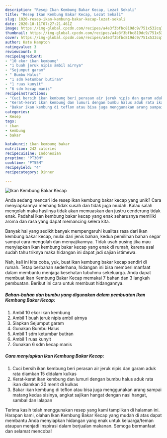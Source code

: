 ```yaml
---
description: "Resep Ikan Kembung Bakar Kecap, Lezat Sekali"
title: "Resep Ikan Kembung Bakar Kecap, Lezat Sekali"
slug: 1020-resep-ikan-kembung-bakar-kecap-lezat-sekali
date: 2020-10-11T07:27:21.461Z
image: https://img-global.cpcdn.com/recipes/a4e3f3bfbc819dc9/751x532cq70/ikan-kembung-bakar-kecap-foto-resep-utama.jpg
thumbnail: https://img-global.cpcdn.com/recipes/a4e3f3bfbc819dc9/751x532cq70/ikan-kembung-bakar-kecap-foto-resep-utama.jpg
cover: https://img-global.cpcdn.com/recipes/a4e3f3bfbc819dc9/751x532cq70/ikan-kembung-bakar-kecap-foto-resep-utama.jpg
author: Kate Hampton
ratingvalue: 3
reviewcount: 8
recipeingredient:
- "10 ekor ikan kembung"
- "1 buah jeruk nipis ambil airnya"
- "Sejumput garam"
- " Bumbu Halus"
- "1 sdm ketumbar butiran"
- "1 ruas kunyit"
- "6 sdm kecap manis"
recipeinstructions:
- "Cuci bersih ikan kembung beri perasan air jeruk nipis dan garam aduk rata diamkan 15 didalam kulkas"
- "Kerat-kerat ikan kembung dan lumuri dengan bumbu halus aduk rata ikan diamkan 30 menit di kulkas"
- "Bakar ikan kembung di teflon atau bisa juga menggunakan arang sampai matang kedua sisinya, angkat sajikan hangat dengan nasi hangat, sambal dan lalapan"
categories:
- Resep
tags:
- ikan
- kembung
- bakar

katakunci: ikan kembung bakar 
nutrition: 242 calories
recipecuisine: Indonesian
preptime: "PT30M"
cooktime: "PT55M"
recipeyield: "4"
recipecategory: Dinner

---
```



![Ikan Kembung Bakar Kecap](https://img-global.cpcdn.com/recipes/a4e3f3bfbc819dc9/751x532cq70/ikan-kembung-bakar-kecap-foto-resep-utama.jpg)

Anda sedang mencari ide resep ikan kembung bakar kecap yang unik? Cara menyiapkannya memang tidak susah dan tidak juga mudah. Kalau salah mengolah maka hasilnya tidak akan memuaskan dan justru cenderung tidak enak. Padahal ikan kembung bakar kecap yang enak seharusnya memiliki aroma dan rasa yang dapat memancing selera kita.



Banyak hal yang sedikit banyak mempengaruhi kualitas rasa dari ikan kembung bakar kecap, mulai dari jenis bahan, kedua pemilihan bahan segar sampai cara mengolah dan menyajikannya. Tidak usah pusing jika mau menyiapkan ikan kembung bakar kecap yang enak di rumah, karena asal sudah tahu triknya maka hidangan ini dapat jadi sajian istimewa.


Nah, kali ini kita coba, yuk, buat ikan kembung bakar kecap sendiri di rumah. Tetap berbahan sederhana, hidangan ini bisa memberi manfaat dalam membantu menjaga kesehatan tubuhmu sekeluarga. Anda dapat membuat Ikan Kembung Bakar Kecap memakai 7 bahan dan 3 langkah pembuatan. Berikut ini cara untuk membuat hidangannya.

<!--inarticleads1-->

##### Bahan-bahan dan bumbu yang digunakan dalam pembuatan Ikan Kembung Bakar Kecap:

1. Ambil 10 ekor ikan kembung
1. Ambil 1 buah jeruk nipis ambil airnya
1. Siapkan Sejumput garam
1. Gunakan  Bumbu Halus
1. Ambil 1 sdm ketumbar butiran
1. Ambil 1 ruas kunyit
1. Gunakan 6 sdm kecap manis




<!--inarticleads2-->

##### Cara menyiapkan Ikan Kembung Bakar Kecap:

1. Cuci bersih ikan kembung beri perasan air jeruk nipis dan garam aduk rata diamkan 15 didalam kulkas
1. Kerat-kerat ikan kembung dan lumuri dengan bumbu halus aduk rata ikan diamkan 30 menit di kulkas
1. Bakar ikan kembung di teflon atau bisa juga menggunakan arang sampai matang kedua sisinya, angkat sajikan hangat dengan nasi hangat, sambal dan lalapan




Terima kasih telah menggunakan resep yang kami tampilkan di halaman ini. Harapan kami, olahan Ikan Kembung Bakar Kecap yang mudah di atas dapat membantu Anda menyiapkan hidangan yang enak untuk keluarga/teman ataupun menjadi inspirasi dalam berjualan makanan. Semoga bermanfaat dan selamat mencoba!
